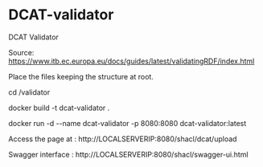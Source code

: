 # DCAT-validator
DCAT Validator

Source: https://www.itb.ec.europa.eu/docs/guides/latest/validatingRDF/index.html

Place the files keeping the structure at root.

cd /validator

docker build -t dcat-validator .

docker run -d --name dcat-validator -p 8080:8080 dcat-validator:latest

Access the page at : http://LOCALSERVERIP:8080/shacl/dcat/upload

Swagger interface :  http://LOCALSERVERIP:8080/shacl/swagger-ui.html
